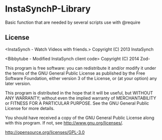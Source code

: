 InstaSynchP-Library
===================

Basic function that are needed by several scripts use with @require

License
-----------
<InstaSynch - Watch Videos with friends.>
Copyright (C) 2013  InstaSynch

<Bibbytube - Modified InstaSynch client code>
Copyright (C) 2014  Zod-

This program is free software: you can redistribute it and/or modify
it under the terms of the GNU General Public License as published by
the Free Software Foundation, either version 3 of the License, or
(at your option) any later version.

This program is distributed in the hope that it will be useful,
but WITHOUT ANY WARRANTY; without even the implied warranty of
MERCHANTABILITY or FITNESS FOR A PARTICULAR PURPOSE.  See the
GNU General Public License for more details.

You should have received a copy of the GNU General Public License
along with this program.  If not, see <http://www.gnu.org/licenses/>.

http://opensource.org/licenses/GPL-3.0
